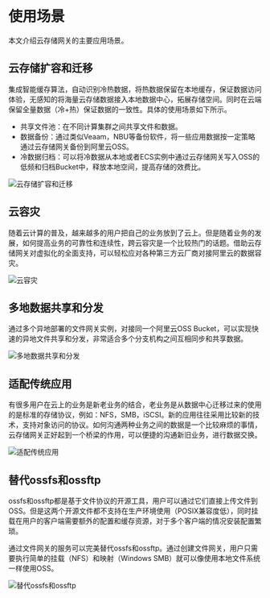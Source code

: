 # 使用场景

本文介绍云存储网关的主要应用场景。

## 云存储扩容和迁移

集成智能缓存算法，自动识别冷热数据，将热数据保留在本地缓存，保证数据访问体验，无感知的将海量云存储数据接入本地数据中心，拓展存储空间。同时在云端保留全量数据（冷+热）保证数据的一致性。具体的使用场景如下所示。

-   共享文件池：在不同计算集群之间共享文件和数据。
-   数据备份：通过类似Veaam，NBU等备份软件，将一些应用数据按一定策略通过云存储网关备份到阿里云OSS。
-   冷数据归档：可以将冷数据从本地或者ECS实例中通过云存储网关写入OSS的低频和归档Bucket中，释放本地空间，提高存储的效费比。

![云存储扩容和迁移](https://static-aliyun-doc.oss-accelerate.aliyuncs.com/assets/img/zh-CN/3719549951/p64241.png)

## 云容灾

随着云计算的普及，越来越多的用户把自己的业务放到了云上。但是随着业务的发展，如何提高业务的可靠性和连续性，跨云容灾是一个比较热门的话题。借助云存储网关对虚拟化的全面支持，可以轻松应对各种第三方云厂商对接阿里云的数据容灾。

![云容灾](https://static-aliyun-doc.oss-accelerate.aliyuncs.com/assets/img/zh-CN/3719549951/p64242.png)

## 多地数据共享和分发

通过多个异地部署的文件网关实例，对接同一个阿里云OSS Bucket，可以实现快速的异地文件共享和分发，非常适合多个分支机构之间互相同步和共享数据。

![多地数据共享和分发](https://static-aliyun-doc.oss-accelerate.aliyuncs.com/assets/img/zh-CN/3719549951/p64243.png)

## 适配传统应用

有很多用户在云上的业务是新老业务的结合，老业务是从数据中心迁移过来的使用的是标准的存储协议，例如：NFS，SMB，iSCSI。新的应用往往采用比较新的技术，支持对象访问的协议。如何沟通两种业务之间的数据是一个比较麻烦的事情，云存储网关正好起到一个桥梁的作用，可以便捷的沟通新旧业务，进行数据交换。

![适配传统应用](https://static-aliyun-doc.oss-accelerate.aliyuncs.com/assets/img/zh-CN/3719549951/p64244.png)

## 替代ossfs和ossftp

ossfs和ossftp都是基于文件协议的开源工具，用户可以通过它们直接上传文件到OSS。但是这两个开源文件都不支持在生产环境使用（POSIX兼容度低），同时挂载在用户的客户端需要额外的配置和缓存资源，对于多个客户端的情况安装配置繁琐。

通过文件网关的服务可以完美替代ossfs和ossftp。通过创建文件网关，用户只需要执行简单的挂载（NFS）和映射（Windows SMB）就可以像使用本地文件系统一样使用OSS。

![替代ossfs和ossftp](https://static-aliyun-doc.oss-accelerate.aliyuncs.com/assets/img/zh-CN/3719549951/p64245.png)

